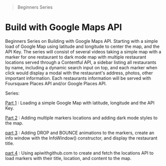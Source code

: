 > Beginners Series

# Build with Google Maps API

Beginners Series on Building with Google Maps API. Starting with a simple load of Google Map using latitude and longitude to center the map, and the API Key. The series will consist of several videos taking a simple map with a marker for one restaurant to dark mode map with multiple restaurant locations served through a Contentful API, a sidebar listing all restaurants by name, including a dynamic search input on top, and each marker when click would display a modal with the restaurant's address, photos, other important information. Each restaurants information will be served with Foursquare Places API and/or Google Places API.

Series:

[Part 1](https://github.com/RafaelDavisH/Building-with-Google-Maps-API/tree/part1) : Loading a simple Google Map with latitude, longitude and the API Key.

[Part 2](https://github.com/RafaelDavisH/Building-with-Google-Maps-API/tree/part2) : Adding multiple markers locations and adding dark mode styles to the map.

[part 3](https://github.com/RafaelDavisH/Building-with-Google-Maps-API/tree/part3) : Adding DROP and BOUNCE animations to the markers, create an info window with the InfoWindow() constructor, and display the restaurant title.

[part 4](https://github.com/RafaelDavisH/Building-with-Google-Maps-API/tree/part4) :
Using apiwithgithub.com to create and fetch the locations API to load markers with their title, location, and content to the map.
